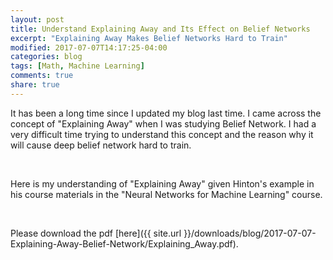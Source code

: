 ```yaml
---
layout: post
title: Understand Explaining Away and Its Effect on Belief Networks
excerpt: "Explaining Away Makes Belief Networks Hard to Train"
modified: 2017-07-07T14:17:25-04:00
categories: blog
tags: [Math, Machine Learning]
comments: true
share: true
---
```


It has been a long time since I updated my blog last time. I came across the concept of "Explaining Away" when I was studying Belief Network. I had a very difficult time trying to understand this concept and the reason why it will cause deep belief network hard to train.

<br />

Here is my understanding of "Explaining Away" given Hinton's example in his course materials in the "Neural Networks for Machine Learning" course.

<br />

Please download the pdf [here]({{ site.url }}/downloads/blog/2017-07-07-Explaining-Away-Belief-Network/Explaining_Away.pdf).